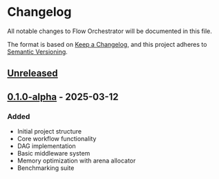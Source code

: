 # Changelog

All notable changes to Flow Orchestrator will be documented in this file.

The format is based on [Keep a Changelog](https://keepachangelog.com/en/1.0.0/),
and this project adheres to [Semantic Versioning](https://semver.org/spec/v2.0.0.html).

## [Unreleased]

## [0.1.0-alpha] - 2025-03-12

### Added
- Initial project structure
- Core workflow functionality
- DAG implementation
- Basic middleware system
- Memory optimization with arena allocator
- Benchmarking suite

[Unreleased]: https://github.com/yourusername/flow-orchestrator/compare/v0.1.0-alpha...HEAD
[0.1.0-alpha]: https://github.com/yourusername/flow-orchestrator/releases/tag/v0.1.0-alpha
